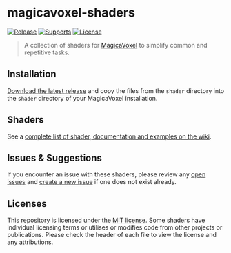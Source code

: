 # magicavoxel-shaders

[![Release](https://img.shields.io/badge/dynamic/json.svg?label=Release&url=https%3A%2F%2Fapi.github.com%2Frepos%2Flachlanmcdonald%2Fmagicavoxel-shaders%2Freleases&query=%24%5B0%5D.name&color=green)][release-link]
[![Supports](https://img.shields.io/badge/MagicaVoxel-0.99.6.4-green.svg)][mv-link]
[![License](https://img.shields.io/badge/License-MIT-blue.svg)][license-link]

> A collection of shaders for [MagicaVoxel](https://ephtracy.github.io/) to simplify common and repetitive tasks.

## Installation

[Download the latest release](https://github.com/lachlanmcdonald/magicavoxel-shaders/releases/) and copy the files from the `shader` directory into the `shader` directory of your MagicaVoxel installation.

## Shaders

See a [complete list of shader, documentation and examples on the wiki][wiki].

## Issues & Suggestions

If you encounter an issue with these shaders, please review any [open issues][open-issues] and [create a new issue][new-issue] if one does not exist already.

## Licenses

This repository is licensed under the [MIT license][license-link]. Some shaders have individual licensing terms or utilises or modifies code from other projects or publications. Please check the header of each file to view the license and any attributions.

[release-link]: https://github.com/lachlanmcdonald/magicavoxel-shaders/releases
[license-link]: https://github.com/lachlanmcdonald/magicavoxel-shaders/blob/master/LICENSE.md
[mv-link]: https://ephtracy.github.io/
[open-issues]: https://github.com/lachlanmcdonald/magicavoxel-shaders/issues?q=is%3Aopen+is%3Aissue
[new-issue]: https://github.com/lachlanmcdonald/magicavoxel-shaders/issues/new
[wiki]: https://github.com/lachlanmcdonald/magicavoxel-shaders/wiki
